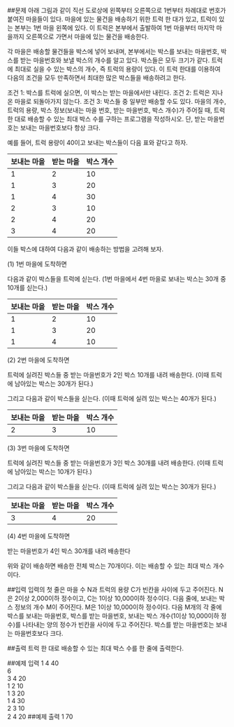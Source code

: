 ##문제
아래 그림과 같이 직선 도로상에 왼쪽부터 오른쪽으로 1번부터 차례대로 번호가 붙여진 마을들이 있다. 마을에 있는 물건을 배송하기 위한 트럭 한 대가 있고, 트럭이 있는 본부는 1번 마을 왼쪽에 있다. 이 트럭은 본부에서 출발하여 1번 마을부터 마지막 마을까지 오른쪽으로 가면서 마을에 있는 물건을 배송한다. 



각 마을은 배송할 물건들을 박스에 넣어 보내며, 본부에서는 박스를 보내는 마을번호, 박스를 받는 마을번호와 보낼 박스의 개수를 알고 있다. 박스들은 모두 크기가 같다. 트럭에 최대로 실을 수 있는 박스의 개수, 즉 트럭의 용량이 있다. 이 트럭 한대를 이용하여 다음의 조건을 모두 만족하면서 최대한 많은 박스들을 배송하려고 한다.

조건 1: 박스를 트럭에 실으면, 이 박스는 받는 마을에서만 내린다.
조건 2: 트럭은 지나온 마을로 되돌아가지 않는다.
조건 3: 박스들 중 일부만 배송할 수도 있다.
마을의 개수, 트럭의 용량, 박스 정보(보내는 마을 번호, 받는 마을번호, 박스 개수)가 주어질 때, 트럭 한 대로 배송할 수 있는 최대 박스 수를 구하는 프로그램을 작성하시오. 단, 받는 마을번호는 보내는 마을번호보다 항상 크다.

예를 들어, 트럭 용량이 40이고 보내는 박스들이 다음 표와 같다고 하자.

|보내는 마을|	받는 마을	|박스 개수 | 
| -----  | -------- | ------ |
|1	|2|	10|  
|1	|3|	20| 
|1	|4|	30|  
|2	|3|	10|  
|2	|4| 20|  
|3	|4| 20|  
이들 박스에 대하여 다음과 같이 배송하는 방법을 고려해 보자.

(1) 1번 마을에 도착하면

다음과 같이 박스들을 트럭에 싣는다. (1번 마을에서 4번 마을로 보내는 박스는 30개 중 10개를 싣는다.)

|보내는 마을|받는 마을|박스 개수|
|--------|------|-------|
|1	|2|	10|
|1	|3|	20|
|1	|4|	10|
(2) 2번 마을에 도착하면

트럭에 실려진 박스들 중 받는 마을번호가 2인 박스 10개를 내려 배송한다. (이때 트럭에 남아있는 박스는 30개가 된다.)

그리고 다음과 같이 박스들을 싣는다. (이때 트럭에 실려 있는 박스는 40개가 된다.)

|보내는 마을	|받는 마을	|박스 개수|
|----------|----------|---------|
|2	|3|	10|
(3) 3번 마을에 도착하면 

트럭에 실려진 박스들 중 받는 마을번호가 3인 박스 30개를 내려 배송한다. (이때 트럭에 남아있는 박스는 10개가 된다.)

그리고 다음과 같이 박스들을 싣는다. (이때 트럭에 실려 있는 박스는 30개가 된다.)

|보내는 마을	|받는 마을|	박스 개수|
|-----------|-------|---------|
|3	|4	|20|
(4) 4번 마을에 도착하면 

받는 마을번호가 4인 박스 30개를 내려 배송한다

위와 같이 배송하면 배송한 전체 박스는 70개이다. 이는 배송할 수 있는 최대 박스 개수이다.

##입력
입력의 첫 줄은 마을 수 N과 트럭의 용량 C가 빈칸을 사이에 두고 주어진다. N은 2이상 2,000이하 정수이고, C는 1이상 10,000이하 정수이다. 다음 줄에, 보내는 박스 정보의 개수 M이 주어진다. M은 1이상 10,000이하 정수이다. 다음 M개의 각 줄에 박스를 보내는 마을번호, 박스를 받는 마을번호, 보내는 박스 개수(1이상 10,000이하 정수)를 나타내는 양의 정수가 빈칸을 사이에 두고 주어진다. 박스를 받는 마을번호는 보내는 마을번호보다 크다. 

##출력
트럭 한 대로 배송할 수 있는 최대 박스 수를 한 줄에 출력한다.

##예제 입력 1 
4 40  
6  
3 4 20  
1 2 10  
1 3 20  
1 4 30  
2 3 10  
2 4 20
##예제 출력 1 
70
